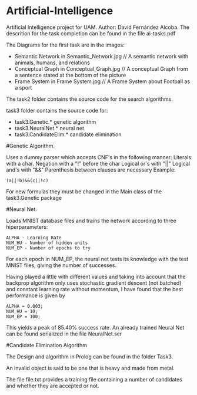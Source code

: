 # Artificial-Intelligence

Artificial Intelligence project for UAM. Author: David Fernández Alcoba.
The descrition for the task completion can be found in the file ai-tasks.pdf

The Diagrams for the first task are in the images:

  - Semantic Network in Semantic_Network.jpg // A semantic network with animals, humans, and relations
  - Conceptual Graph in Conceptual_Graph.jpg // A conceptual Graph from a sentence stated at the bottom of the picture
  - Frame System in Frame System.jpg         // A Frame System about Football as a sport
  
The task2 folder contains the source code for the search algorithms.

task3 folder contains the source code for:
   - task3.Genetic.* genetic algorithm
   - task3.NeuralNet.* neural net
   - task3.CandidateElim.* candidate elimination
   
#Genetic Algorithm.

Uses a dummy parser which accepts CNF's in the following manner:
Literals with a char.
Negation with a "!" before the char
Logical or's with "||"
Logical and's with "&&"
Parenthesis between clauses are necessary
Example:

	(a||!b)&&(c||!c)
For new formulas they must be changed in the Main class of the task3.Genetic package
	
#Neural Net.

Loads MNIST database files and trains the network according to three hiperparameters:
	
	ALPHA - Learning Rate
	NUM_HU - Number of hidden units
	NUM_EP - Number of epochs to try
	
For each epoch in NUM_EP, the neural net tests its knowledge with the test MNIST files, giving the number of successes.
	
Having played a little with different values and taking into account that the backprop algorithm only uses stochastic gradient descent (not batched) and constant learning rate without momentum, I have found that the best performance is given by 

	ALPHA = 0.003;
	NUM_HU = 10;
	NUM_EP = 100;
	
This yields a peak of 85.40% success rate.
An already trained Neural Net can be found serialized in the file NeuralNet.ser

#Candidate Elimination Algorithm

The Design and algorithm in Prolog can be found in the folder Task3.

An invalid object is said to be one that is heavy and made from metal.

The file file.txt provides a training file containing a number of candidates and whether they are accepted or not. 
		

	
	
